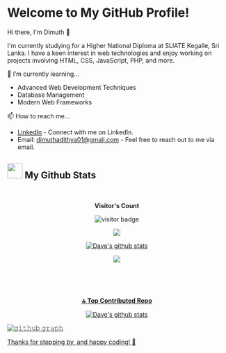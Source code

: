 # Welcome to My GitHub Profile!

Hi there, I'm Dimuth 👋

I'm currently studying for a Higher National Diploma at SLIATE Kegalle, Sri Lanka. I have a keen interest in web technologies and enjoy working on projects involving HTML, CSS, JavaScript, PHP, and more.

🌱 I’m currently learning...
- Advanced Web Development Techniques
- Database Management
- Modern Web Frameworks

📫 How to reach me...
- [LinkedIn](https://www.linkedin.com/in/dimuth-adithya/) - Connect with me on LinkedIn.
- Email: dimuthadithya01@gmail.com - Feel free to reach out to me via email.


<!-- My Github Stats -->
## <img src="https://media.giphy.com/media/iY8CRBdQXODJSCERIr/giphy.gif" width="35"><b> My Github Stats </b>
<br>

<p align="center"><b>Visitor's Count</b></p>
<p align="center"><img src="https://profile-counter.glitch.me/{dimuthadithya}/count.svg" alt="visitor badge"/></p>
<p align="center"><a href="https://github.com/dimuthadithya"><img src="https://github-readme-stats.vercel.app/api/top-langs/?username=dimuthadithya&theme=tokyonight" /></a></p>
<p align="center" ><a href="https://github.com/dimuthadithya"><img align="center" src="https://github-readme-stats.vercel.app/api?username=dimuthadithya&show_icons=true&theme=tokyonight&line_height=27" alt="Dave's github stats"/</a></p> 
<p align="center" ><img src="https://github-readme-streak-stats.herokuapp.com?user=dimuthadithya&theme=tokyonight"></p>

<br/>
<br/>
<br/>

<p align="center"><b>🔝 Top Contributed Repo</b></p>
<p align="center" ><a href="https://github.com/dimuthadithya"><img align="center" src="https://github-contributor-stats.vercel.app/api?username=dimuthadithya&limit=5&theme=tokyonight&combine_all_yearly_contributions=true" alt="Dave's github stats"/</a></p> 



<!--My Github Stats (Graph)-->
![𝚐𝚒𝚝𝚑𝚞𝚋 𝚐𝚛𝚊𝚙𝚑](https://github-readme-activity-graph.vercel.app/graph?username=dimuthadithya&theme=react-dark&hide_border=true&area=true)




Thanks for stopping by, and happy coding! 🚀


<!--
**dimuthadithya/dimuthadithya** is a ✨ _special_ ✨ repository because its `README.md` (this file) appears on your GitHub profile.

Here are some ideas to get you started:

- 🔭 I’m currently working on ...
- 🌱 I’m currently learning ...
- 👯 I’m looking to collaborate on ...
- 🤔 I’m looking for help with ...
- 💬 Ask me about ...
- 📫 How to reach me: ...
- 😄 Pronouns: ...
- ⚡ Fun fact: ...
-->
